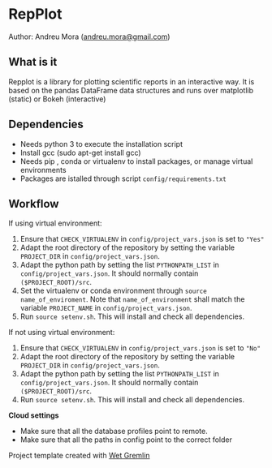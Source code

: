 # RepPlot

Author: Andreu Mora (andreu.mora@gmail.com)

## What is it

Repplot is a library for plotting scientific reports in an interactive way. It is based on the pandas DataFrame data 
structures and runs over matplotlib (static) or Bokeh (interactive)

## Dependencies

* Needs python 3 to execute the installation script
* Install gcc (sudo apt-get install gcc)
* Needs pip , conda or virtualenv to install packages, or manage virtual environments
* Packages are istalled through script `config/requirements.txt`

## Workflow

If using virtual environment:

1. Ensure that `CHECK_VIRTUALENV` in `config/project_vars.json` is set to `"Yes"`
2. Adapt the root directory of the repository by setting the variable `PROJECT_DIR` in `config/project_vars.json`. 
3. Adapt the python path by setting the list `PYTHONPATH_LIST` in `config/project_vars.json`. It should normally contain `($PROJECT_ROOT)/src`.
4. Set the virtualenv or conda environment through `source name_of_enviroment`. Note that `name_of_environment` shall match the variable `PROJECT_NAME` in `config/project_vars.json`.
5. Run `source setenv.sh`. This will install and check all dependencies.

If not using virtual environment:

1. Ensure that `CHECK_VIRTUALENV` in `config/project_vars.json` is set to `"No"`
2. Adapt the root directory of the repository by setting the variable `PROJECT_DIR` in `config/project_vars.json`. 
3. Adapt the python path by setting the list `PYTHONPATH_LIST` in `config/project_vars.json`. It should normally contain `($PROJECT_ROOT)/src`.
4. Run `source setenv.sh`. This will install and check all dependencies.

**Cloud settings**

- Make sure that all the database profiles point to remote.
- Make sure that all the paths in config point to the correct folder

Project template created with [Wet Gremlin](https://github.com/drublackberry/wet-gremlin)
